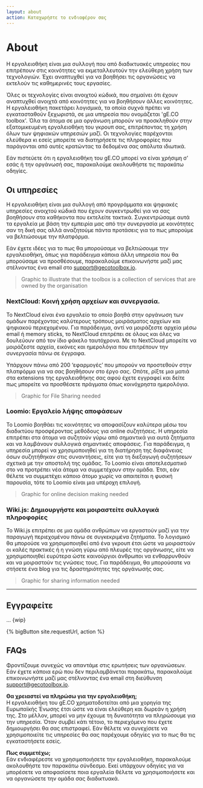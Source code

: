 ```yaml
---
layout: about
action: Καταχωρήστε το ενδιαφέρον σας
---
```


# About

Η εργαλειοθήκη είναι μια συλλογή που από διαδικτυακές υπηρεσίες που επιτρέπουν στις κοινότητες να εκμεταλλευτούν την ελεύθερη χρήση των τεχνολογιών. Έχει αναπτυχθεί για να βοηθήσει τις οργανώσεις να εκτελούν τις καθημερινές τους εργασίες.

Όλες οι τεχνολογίες είναι ανοιχτού κώδικά, που σημαίνει ότι έχουν αναπτυχθεί ανοιχτά από κοινότητες για να βοηθήσουν άλλες κοινότητες. Η εργαλειοθήκη πακετάρει λογισμικά, τα οποία συχνά πρέπει να εγκατασταθούν ξεχωριστά, σε μια υπηρεσία που ονομάζεται 'gE.CO toolbox'. Όλα τα άτομα σε μια οργάνωση μπορούν να προσκληθούν στην εξατομικευμένη εργαλειοθήκη του γκρουπ σας, επιτρέποντας τη χρήση όλων των ψηφιακών υπηρεσιών μαζί. Οι τεχνολογίες παρέχονται ελεύθερα κι εσείς μπορείτε να διατηρήσετε τις πληροφορίες που παράγονται από αυτές κρατώντας τα δεδομένα σας απόλυτα ιδιωτικά.

Εάν πιστεύετε ότι η εργαλειοθήκη του gE.CO μπορεί να είναι χρήσιμη σ’ εσάς ή την οργάνωσή σας, παρακαλούμε ακολουθήστε τις παρακάτω οδηγίες.

## Οι υπηρεσίες

Η εργαλειοθήκη είναι μια συλλογή από προγράμματα και ψηφιακές υπηρεσίες ανοιχτού κώδικά που έχουν συγκεντρωθεί για να σας βοηθήσουν στα καθήκοντα που εκτελείτε τακτικά. Συγκεντρώσαμε αυτά τα εργαλεία με βάση την εμπειρία μας από την συνεργασία με κοινότητες σαν τη δική σας αλλά αναζητούμε πάντα προτάσεις για το πως μπορούμε να βελτιώσουμε την πλατφόρμα.

Εάν έχετε ιδέες για το πως θα μπορούσαμε να βελτιώσουμε την εργαλειοθήκη, όπως για παράδειγμα κάποια άλλη υπηρεσία που θα μπορούσαμε να προσθέσουμε, παρακαλούμε επικοινωνήστε μαζί μας στέλνοντας ένα email στο
[support@gecotoolbox.io](mailto:support@gecotoolbox.io).

> Graphic to illustrate that the toolbox is a collection of services that are owned by the organisation

### NextCloud: Κοινή χρήση αρχείων και συνεργασία.

Το NextCloud είναι ένα εργαλείο το οποίο βοηθά στην οργάνωση των ομάδων παρέχοντας καλύτερους τρόπους μοιράσματος αρχείων και ψηφιακού περιεχομένου. Για παράδειγμα, αντί να μοιράζεστε αρχεία μέσω email ή memory sticks, το NextCloud επιτρέπει σε όλους και όλες να δουλεύουν από τον ίδιο φάκελο ταυτόχρονα. Με το NextCloud μπορείτε να μοιράζεστε αρχεία, εικόνες και ημερολόγια που επιτρέπουν την συνεργασία πάνω σε έγγραφα.

Υπάρχουν πάνω από 200 ‘εφαρμογές’ που μπορούν να προστεθούν στην πλατφόρμα για να σας βοηθήσουν στο έργο σας. Οπότε, ρίξτε μια ματιά στα extensions της εργαλειοθήκης σας αφού έχετε εγγραφεί και δείτε πως μπορείτε να προσθέσετε πράγματα όπως κοινόχρηστα ημερολόγια.

> Graphic for File Sharing needed

### Loomio: Εργαλείο λήψης αποφάσεων

Το Loomio βοηθάει τις κοινότητες να αποφασίζουν καλύτερα μέσω του διαδικτύου προσφέροντας μεθόδους για online συζητήσεις. Η υπηρεσία επιτρέπει στα άτομα να συζητούν γύρω από σημαντικά για αυτά ζητήματα και να λαμβάνουν συλλογικά σημαντικές αποφάσεις. Για παράδειγμα, η υπηρεσία μπορεί να χρησιμοποιηθεί για τη διατήρηση της διαφάνειας όσων συζητήθηκαν στις συναντήσεις, είτε για τη διεξαγωγή συζητήσεων σχετικά με την αποστολή της ομάδας. Το Loomio είναι αποτελεσματικό στο να προτρέπει νέα άτομα να συμμετέχουν στην ομάδα. Έτσι, εάν θέλετε να συμμετέχει κάποιο άτομο χωρίς να απαιτείται η φυσική παρουσία, τότε το Loomio είναι μια υπέροχη επιλογή.

> Graphic for online decision making needed

### Wiki.js: Δημιουργήστε και μοιραστείτε συλλογικά πληροφορίες

Το Wiki.js επιτρέπει σε μια ομάδα ανθρώπων να εργαστούν μαζί για την παραγωγή περιεχομένου πάνω σε συγκεκριμένα ζητήματα. Το λογισμικό θα μπορούσε να χρησιμοποιηθεί από ένα γκρουπ έτσι ώστε να μοιραστούν οι καλές πρακτικές ή η γνώση γύρω από πλευρές της οργάνωσης, είτε να χρησιμοποιηθεί ευρύτερα ώστε καινούργιοι άνθρωποι να ενθαρρυνθούν και να μοιραστούν τις γνώσεις τους. Για παράδειγμα, θα μπορούσατε να στήσετε ένα blog για τις δραστηριότητες της οργάνωσής σας.

> Graphic for sharing information needed

---

## Εγγραφείτε

... {wip}

{% bigButton site.requestUrl, action %}

## FAQs

Φροντίζουμε συνεχώς να απαντάμε στις ερωτήσεις των οργανώσεων. Εάν έχετε κάποια ερώ που δεν περιλαμβάνεται παρακάτω, παρακαλούμε επικοινωνήστε μαζί μας στέλνοντας ένα email στη διεύθυνση
[support@gecotoolbox.io](mailto:support@gecotoolbox.io).

**Θα χρειαστεί να πληρώσω για την εργαλειοθήκη;**<br>
Η εργαλειοθήκη του gE.CO χρηματοδοτείται από μια χορηγία της Ευρωπαϊκής Ένωσης έτσι ώστε να είναι ελεύθερη και δωρεάν η χρήση της. Στο μέλλον, μπορεί να μην έχουμε τη δυνατότητα να πληρώσουμε για την υπηρεσία. Όταν συμβεί κάτι τέτοιο, το περιεχόμενο που έχετε δημιουργήσει θα σας επιστραφεί. Εάν θέλετε να συνεχίσετε να χρησιμοποιείτε τις υπηρεσίες θα σας παρέχουμε οδηγίες για το πως θα τις εγκαταστήσετε εσείς.

**Πως συμμετέχω;**<br>
Εάν ενδιαφέρεστε να χρησιμοποιήσετε την εργαλειοθήκη, παρακαλούμε ακολουθήστε τον παρακάτω σύνδεσμο. Εκεί υπάρχουν οδηγίες για να μπορέσετε να αποφασίσετε ποια εργαλεία θέλετε να χρησιμοποιήσετε και να οργανώσετε την ομάδα σας διαδικτυακά.
